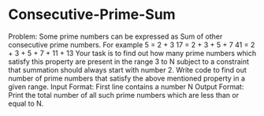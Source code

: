 # Consecutive-Prime-Sum
Problem: Some prime numbers can be expressed as Sum of other consecutive prime numbers. For example  5 = 2 + 3 17 = 2 + 3 + 5 + 7 41 = 2 + 3 + 5 + 7 + 11 + 13  Your task is to find out how many prime numbers which satisfy this property are present in the range 3 to N subject to a constraint that summation should always start with number 2.  Write code to find out number of prime numbers that satisfy the above mentioned property in a given range.  Input Format:  First line contains a number N Output Format:  Print the total number of all such prime numbers which are less than or equal to N.
